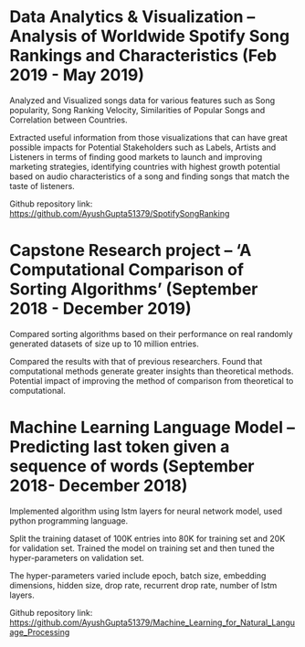 # Data Analytics & Visualization – Analysis of Worldwide Spotify Song Rankings and Characteristics (Feb 2019 - May 2019)

Analyzed and Visualized songs data for various features such as Song popularity, Song Ranking Velocity, Similarities of Popular Songs and Correlation between Countries.

Extracted useful information from those visualizations that can have great possible impacts for Potential Stakeholders such as Labels, Artists and Listeners in terms of finding good markets to launch and improving marketing strategies, identifying countries with highest growth potential based on audio characteristics of a song and finding songs that match the taste of listeners.

Github repository link: https://github.com/AyushGupta51379/SpotifySongRanking

# Capstone Research project – ‘A Computational Comparison of Sorting Algorithms’ (September 2018 - December 2019)

Compared sorting algorithms based on their performance on real randomly generated datasets of size up to 10 million entries.

Compared the results with that of previous researchers. Found that computational methods generate greater insights than theoretical methods. Potential impact of improving the method of comparison from theoretical to computational.

# Machine Learning Language Model – Predicting last token given a sequence of words (September 2018- December 2018)

Implemented algorithm using lstm layers for neural network model, used python programming language.

Split the training dataset of 100K entries into 80K for training set and 20K for validation set. Trained the model on training set and then tuned the hyper-parameters on validation set.

The hyper-parameters varied include epoch, batch size, embedding dimensions, hidden size, drop rate, recurrent drop rate, number of lstm layers.

Github repository link: https://github.com/AyushGupta51379/Machine_Learning_for_Natural_Language_Processing

